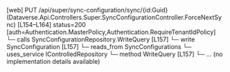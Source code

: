 [web] PUT /api/super/sync-configuration/sync/{id:Guid}  (Dataverse.Api.Controllers.Super.SyncConfigurationController.ForceNextSync)  [L154–L164] status=200 [auth=Authentication.MasterPolicy,Authentication.RequireTenantIdPolicy]
  └─ calls SyncConfigurationRepository.WriteQuery [L157]
  └─ write SyncConfiguration [L157]
    └─ reads_from SyncConfigurations
  └─ uses_service IControlledRepository<SyncConfiguration>
    └─ method WriteQuery [L157]
      └─ ... (no implementation details available)

